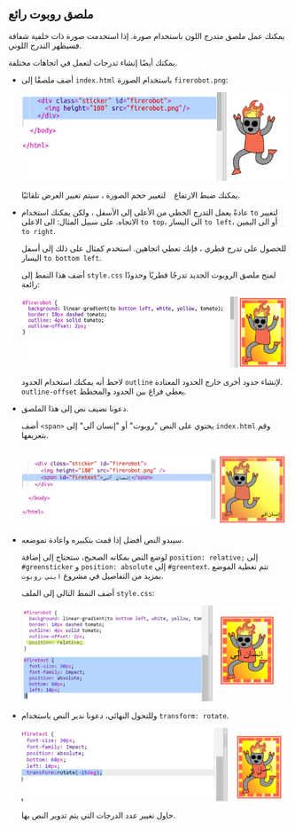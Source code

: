 ## ملصق روبوت رائع

يمكنك عمل ملصق متدرج اللون باستخدام صورة. إذا استخدمت صورة ذات خلفية شفافة فسيظهر التدرج اللوني.

يمكنك أيضًا إنشاء تدرجات لتعمل في اتجاهات مختلفة.

+ أضف ملصقًا إلى `index.html` باستخدام الصورة `firerobot.png`:
    
    ![لقطة الشاشة](images/stickers-fire-html.png)
    
    يمكنك ضبط الارتفاع ` ` لتغيير حجم الصورة ، سيتم تغيير العرض تلقائيًا.

+ عادةً يعمل التدرج الخطي من الأعلى إلى الأسفل ، ولكن يمكنك استخدام `to` لتغيير الاتجاه. على سبيل المثال: الى الاعلى `to top`، الى اليسار `to left`، أو الى اليمين `to right`.
    
    للحصول على تدرج قطري ، فإنك تعطي اتجاهين. استخدم كمثال على ذلك إلى أسفل اليسار `to bottom left`.
    
    أضف هذا النمط إلى `style.css` لمنح ملصق الروبوت الجديد تدرجًا قطريًا وحدودًا رائعة:
    
    ![لقطة الشاشة](images/stickers-fire-gradient.png)
    
    لاحظ أنه يمكنك استخدام الحدود `outline` لإنشاء حدود أخرى خارج الحدود المعتادة. `outline-offset` يعطي فراغ بين الحدود والمخطط.

+ دعونا نضيف نص إلى هذا الملصق.
    
    أضف `<span>` يحتوي على النص "روبوت" أو "إنسان آلي" إلى `index.html` وقم بتعريفها.
    
    ![لقطة الشاشة](images/stickers-fire-span.png)

+ سيبدو النص أفضل إذا قمت بتكبيره واعادة تموضعه.
    
    لوضع النص بمكانه الصحيح، ستحتاج إلى إضافة `position: relative;` إلى `#greensticker` و `position: absolute` إلى `#greentext`. تتم تغطية الموضع بمزيد من التفاصيل في مشروع `ابني روبوت`.
    
    أضف النمط التالي إلى الملف `style.css`:
    
    ![لقطة الشاشة](images/stickers-fire-text-style.png)

+ وللتحول النهائي، دعونا ندير النص باستخدام `transform: rotate`.
    
    ![لقطة الشاشة](images/stickers-fire-rotate.png)
    
    حاول تغيير عدد الدرجات التي يتم تدوير النص بها.
